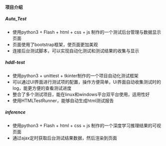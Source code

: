 #### 项目介绍
##### Auto_Test
- 使用python3 + Flash + html + css + js 制作的一个测试后台管理与数据显示页面
- 页面使用了bootstrap框架，使页面更加美观
- 连接后台测试脚本，可以实现自动化测试和测试结果的收集与显示

##### hddl-test
- 使用python3 + unittest + tkinter制作的一个项目自动化测试框架
- 可以通过UI界面进行测试项的配置，操作方便简单，Ui界面自动收集测试时的log，能更方便的查看测试进度
- 整合了多个测试项目，能在linux和windows平台双平台使用，适用性好
- 使用HTMLTestRunner，能够自动生成html测试报告

##### inference
- 使用python3 + Flash + html + css + js 制作的一个深度学习推理结果的可视页面
- 通过ajax定时获取后台测试结果数据，然后渲染到页面
